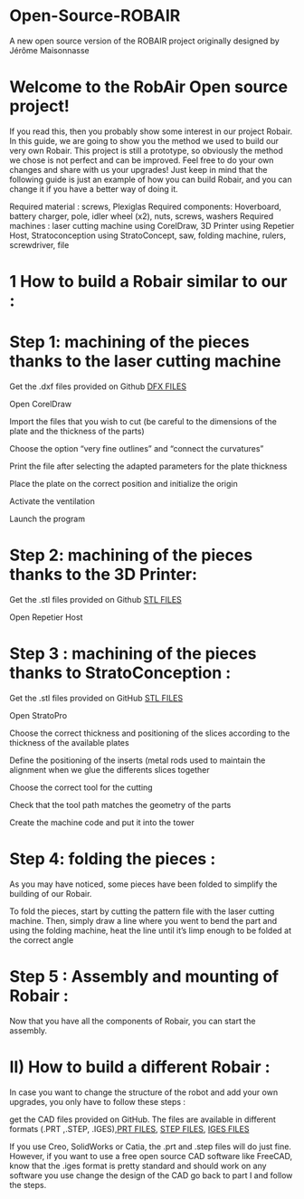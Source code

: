 # Open-Source-ROBAIR
A new open source version of the ROBAIR project originally designed by Jérôme Maisonnasse

# Welcome to the RobAir Open source project!

If you read this, then you probably show some interest in our project Robair. In this guide, we are going to show you the method we used to build our very own Robair. This project is still a prototype, so obviously the method we chose is not perfect and can be improved. Feel free to do your own changes and share with us your upgrades! Just keep in mind that the following guide is just an example of how you can build Robair, and you can change it if you have a better way of doing it.
 
Required material : screws, Plexiglas
Required components: Hoverboard, battery charger, pole, idler wheel (x2), nuts, screws, washers
Required machines : laser cutting machine using CorelDraw,  3D Printer using Repetier Host, Stratoconception using StratoConcept, saw, folding machine, rulers, screwdriver, file
 
# 1 How to build a Robair similar to our :

# Step 1: machining of the pieces thanks to the laser cutting machine 
       
  Get the .dxf files provided on Github [DFX FILES](https://github.com/cinatalia/Open-Source-ROBAIR/tree/master/DFX)
      
  Open CorelDraw
      
  Import the files that you wish to cut (be careful to the dimensions of the plate and the thickness of the parts)
      
  Choose the option “very fine outlines” and “connect the curvatures”
      
  Print the file after selecting the adapted parameters for the plate thickness
       
  Place the plate on the correct position and initialize the origin
      
  Activate the ventilation
      
  Launch the program
 
# Step 2: machining of the pieces thanks to the 3D Printer:
      
  Get the .stl files provided on Github [STL FILES](https://github.com/cinatalia/Open-Source-ROBAIR/tree/master/STL)
  
  Open Repetier Host          
 
# Step 3 : machining of the pieces thanks to StratoConception : 
       
  Get the .stl files provided on GitHub [STL FILES](https://github.com/cinatalia/Open-Source-ROBAIR/tree/master/STL)
  
  Open StratoPro
 
  Choose the correct thickness and positioning of the slices according to the thickness of the available plates
 
  Define the positioning of the inserts (metal rods used to maintain the alignment when we glue the differents slices together
  
  Choose the correct tool for the cutting
  
  Check that the tool path matches the geometry of the parts
 
  Create the machine code and put it into the tower 

# Step 4: folding the pieces : 

As you may have noticed, some pieces have been folded to simplify the building of our Robair. 

To fold the pieces, start by cutting the pattern file with the laser cutting machine. Then, simply draw a line where you went to bend the part and using the folding machine, heat the line until it’s limp enough to be folded at the correct angle

# Step 5 : Assembly and mounting of Robair :

   Now that you have all the components of Robair, you can start the assembly.


# II) How to build a different Robair : 

In case you want to change the structure of the robot and add your own upgrades, you only have to follow these steps :

get the CAD files provided on GitHub. The files are available in different formats (.PRT ,.STEP, .IGES),[PRT FILES](https://github.com/cinatalia/Open-Source-ROBAIR/tree/master/Original%20version%20Creo%20.PRT), [STEP FILES](https://github.com/cinatalia/Open-Source-ROBAIR/tree/master/STEP), [IGES FILES](https://github.com/cinatalia/Open-Source-ROBAIR/tree/master/IGES)

If you use Creo, SolidWorks or Catia, the .prt and .step files will do just fine. However, if you want to use a free open source CAD software like FreeCAD, know that the .iges format is pretty standard and should work on any software you use
change the design of the CAD  go back to part I and follow the steps. 
